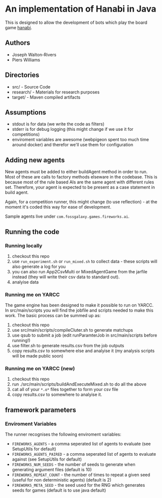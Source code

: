 # An implementation of Hanabi in Java
This is designed to allow the development of bots which play the board game [hanabi][hanabi].

## Authors
* Joseph Walton-Rivers
* Piers Williams

## Directories
* src/ - Source Code
* research/ - Materials for research purposes
* target/ - Maven compiled artifacts

## Assumptions
* stdout is for data (we write the code as filters)
* stderr is for debug logging (this might change if we use it for competitions)
* enviroment variables are awesome (webpigeon spent too much time around docker) and therefor we'll use them for configuration

## Adding new agents
New agents must be added to either buildAgent method in order to run. Most of these are calls to factory methods elseware in the codebase. This is because most of the rule based AIs are the same agent with different rules set. Therefore, your agent is expected to be present as a case statement in build agent.

Again, for a competition runner, this might change (to use reflection) - at the moment it's coded this way for ease of development.

Sample agents live under ```com.fossgalaxy.games.fireworks.ai```. 

## Running the code

### Running locally
1. checkout this repo
2. use ```run_experiment.sh``` or ```run_mixed.sh``` to collect data - these scripts will also generate a log for you
3. you can also run App2CsvMulti or MixedAgentGame from the jarfile instead (they will write their csv data to standard out).
4. analyise data

### Running me on YARCC
The game engine has been designed to make it possible to run on YARCC. In src/main/scripts you will find the jobfile and scripts needed to make this work. The basic process can be summed up as:

1. checkout this repo
2. use src/main/scripts/compileCluter.sh to generate matchups
3. use qsub to submit a job (edit runParamterJob in src/main/scripts before running!)
4. use filter.sh to generate results.csv from the job outputs
5. copy results.csv to somewhere else and analyise it (my analysis scripts will be made public soon)

### Running me on YARCC (new)
1. checkout this repo
2. run ./src/main/scripts/buildAndExecuteMixed.sh to do all the above
3. cat all of your ```*.o*``` files together to form your csv file
4. copy results.csv to somewhere to analyise it.

## framework parameters

### Enviroment Variables
The runner recognises the following enviroment variables:

* ```FIREWORKS_AGENTS``` - a comma seperated list of agents to evaluate (see SetupUtils for default)
* ```FIREWORKS_AGENTS_PAIRED``` - a comma seperated list of agents to evaluate against (see SetupUtils for default)
* ```FIREWORKS_NUM_SEEDS``` - the number of seeds to generate when generating argument files (default is 10)
* ```FIREWORKS_REPEAT_COUNT``` - the number of times to repeat a given seed (useful for non deterministic agents) (default is 2)
* ```FIREWORKS_META_SEED``` - the seed used for the RNG which generates seeds for games (default is to use java default)

[hanabi]: https://boardgamegeek.com/boardgame/98778/hanabi